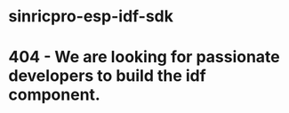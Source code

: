 # sinricpro-esp-idf-sdk

# 404 - We are looking for passionate developers to build the idf component.




